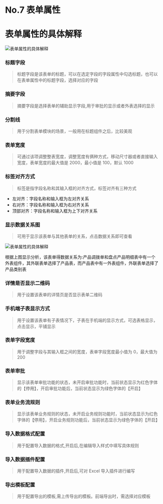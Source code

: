 # No.7 表单属性

# <H2Icon />表单属性的具体解释

![表单属性的具体解释](https://nocode.cloudred.cn/help/_images/%E8%A1%A8%E5%8D%95%E5%B1%9E%E6%80%A7.png)

### <H2Icon />标题字段

> 标题字段是该表单的标题，可以在选定字段的字段属性中勾选标题，也可以在表单属性中的标题字段，选择对应的字段

### <H2Icon />摘要字段

> 摘要字段是选择表单的辅助显示字段,用于审批的显示或者外表选择的显示

### <H2Icon />分割线

> 用于分割表单模块的场景，一般用在标题组件之后，比较美观

### <H2Icon />表单宽度

> 可通过该项调整整表宽度，调整宽度有俩种方式，移动尺寸器或者直接输入宽度，表单宽度的最大值是 2000，最小值是 100，默认 1000

### <H2Icon />标签对齐方式

> 标签是指字段名称和其输入框的对齐方式，标签对齐有三种方式

- 左对齐：字段名称和输入框为左对齐关系
- 右对齐：字段名称和输入框为右对齐关系
- 顶部对齐：字段名称和输入框为上下对齐关系

### <H2Icon />显示数据关系图

> 可用于显示该表单与其他表单的关系，点击数据关系即可查看

![表单属性的具体解释](https://nocode.cloudred.cn/help/_images/%E6%95%B0%E6%8D%AE%E5%85%B3%E7%B3%BB.png)

根据上图显示分析，该表单得数据关系为:产品调拨单和盘点产品明细表中有一个外表组件，其外联表单选择了产品表，而产品表中有一外表组件，外联表单选择了产品类别表

### <H2Icon />详情是否显示二维码

> 用于设置该表单的详情页是否显示表单二维码

### <H2Icon />手机端子表显示方式

> 用于设置该表单有子表情况下，子表在手机端的显示方式，可选表格显示，点击显示，平铺显示

### <H2Icon />表单字段宽度

> 用于调整字段与其输入框之间的宽度，表单字段宽度最小值为 0，最大值为 200

### <H2Icon />表单审批

> 显示该表单审批功能的状态，未开启审批功能时，当前状态显示为红色字体的【停用】，开启审批功能后，当前状态显示为绿色字体的【开启】

### <H2Icon />表单业务流规则

> 显示该表单业务规则的状态，未开启业务规则功能时，当前状态显示为红色字体的【停用】，开启业务规则功能后，当前状态显示为绿色字体的【开启】

### <H2Icon />导入数据格式配置

> 用于配置导入数据的格式,开启后,在编辑导入样式中填写具体规则

### <H2Icon />导入数据插件配置

> 用于配置导入数据的插件,开启后,可对 Excel 导入插件进行编写

### <H2Icon />导出模板配置

> 用于配置导出的模板,需上传导出的模板。前端导出时，需选择对应模板

<style>

.center {
  text-align:center;
  display:flex;
  width: 100%;
  font-size: 36px;
  flex-direction: row;
  align-items: center;
  justify-content:center;  
  margin-bottom: 20px;
  margin-top: 20px;
}

.logo {
  font-size: 32px;
  font-weight: bold;
  color: #333;
}

.desc {
  font-size: 20px;
}

.row {
  height: 1px;
  width: 95%;
  background: #eee;
  margin: 5px auto 20px;
}

.action {
  text-align:center;
  margin-top: 50px;
}

.action-button {
  display: inline-block;
  font-size: 16px;
  color: #fff;
  padding: 5px 15px;
  line-hight: 45px;
  background-color: #3683d6;
  border-radius: 4px;
  transition: background-color .1s ease;
  box-sizing: border-box;
  border-bottom: 1px solid #3683d6;
}

.QR-wrapper{
  width: 100%;
  display: flex;
  flex-direction: row;
  align-items: center;
  justify-content:center;  
  margin-bottom: 50px;
  margin-top: 50px;
}

.QR-img{
  height: 200px;
  width:200px;
}
</style>

<RightMenu />
